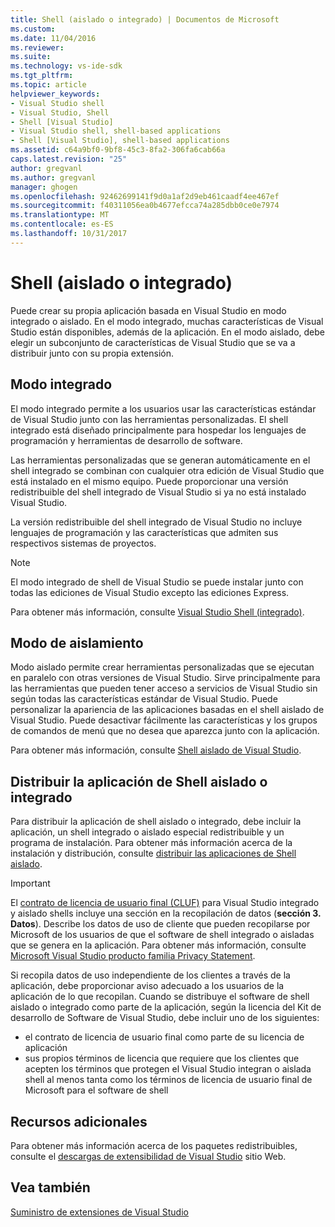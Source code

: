 ```yaml
---
title: Shell (aislado o integrado) | Documentos de Microsoft
ms.custom: 
ms.date: 11/04/2016
ms.reviewer: 
ms.suite: 
ms.technology: vs-ide-sdk
ms.tgt_pltfrm: 
ms.topic: article
helpviewer_keywords:
- Visual Studio shell
- Visual Studio, Shell
- Shell [Visual Studio]
- Visual Studio shell, shell-based applications
- Shell [Visual Studio], shell-based applications
ms.assetid: c64a9bf0-9bf8-45c3-8fa2-306fa6cab66a
caps.latest.revision: "25"
author: gregvanl
ms.author: gregvanl
manager: ghogen
ms.openlocfilehash: 92462699141f9d0a1af2d9eb461caadf4ee467ef
ms.sourcegitcommit: f40311056ea0b4677efcca74a285dbb0ce0e7974
ms.translationtype: MT
ms.contentlocale: es-ES
ms.lasthandoff: 10/31/2017
---
```

# <a name="shell-isolated-or-integrated"></a>Shell (aislado o integrado)
Puede crear su propia aplicación basada en Visual Studio en modo integrado o aislado. En el modo integrado, muchas características de Visual Studio están disponibles, además de la aplicación. En el modo aislado, debe elegir un subconjunto de características de Visual Studio que se va a distribuir junto con su propia extensión.  
  
## <a name="integrated-mode"></a>Modo integrado  
 El modo integrado permite a los usuarios usar las características estándar de Visual Studio junto con las herramientas personalizadas. El shell integrado está diseñado principalmente para hospedar los lenguajes de programación y herramientas de desarrollo de software.  
  
 Las herramientas personalizadas que se generan automáticamente en el shell integrado se combinan con cualquier otra edición de Visual Studio que está instalado en el mismo equipo. Puede proporcionar una versión redistribuible del shell integrado de Visual Studio si ya no está instalado Visual Studio.  
  
 La versión redistribuible del shell integrado de Visual Studio no incluye lenguajes de programación y las características que admiten sus respectivos sistemas de proyectos.  
  
> [!NOTE]
>  El modo integrado de shell de Visual Studio se puede instalar junto con todas las ediciones de Visual Studio excepto las ediciones Express.  
  
 Para obtener más información, consulte [Visual Studio Shell (integrado)](visual-studio-shell-integrated.md).  
  
## <a name="isolated-mode"></a>Modo de aislamiento  
 Modo aislado permite crear herramientas personalizadas que se ejecutan en paralelo con otras versiones de Visual Studio. Sirve principalmente para las herramientas que pueden tener acceso a servicios de Visual Studio sin según todas las características estándar de Visual Studio. Puede personalizar la apariencia de las aplicaciones basadas en el shell aislado de Visual Studio. Puede desactivar fácilmente las características y los grupos de comandos de menú que no desea que aparezca junto con la aplicación.  
  
 Para obtener más información, consulte [Shell aislado de Visual Studio](visual-studio-isolated-shell.md).  
  
## <a name="distributing-your-integrated-or-isolated-shell-application"></a>Distribuir la aplicación de Shell aislado o integrado  
 Para distribuir la aplicación de shell aislado o integrado, debe incluir la aplicación, un shell integrado o aislado especial redistribuible y un programa de instalación. Para obtener más información acerca de la instalación y distribución, consulte [distribuir las aplicaciones de Shell aislado](distributing-isolated-shell-applications.md).  
  
> [!IMPORTANT]
>  El [contrato de licencia de usuario final (CLUF)](https://www.visualstudio.com/en-us/support/legal/mt171552) para Visual Studio integrado y aislado shells incluye una sección en la recopilación de datos (**sección 3. Datos**).  Describe los datos de uso de cliente que pueden recopilarse por Microsoft de los usuarios de que el software de shell integrado o aisladas que se genera en la aplicación. Para obtener más información, consulte [Microsoft Visual Studio producto familia Privacy Statement](https://www.visualstudio.com/en-us/dn948229).  
>   
>  Si recopila datos de uso independiente de los clientes a través de la aplicación, debe proporcionar aviso adecuado a los usuarios de la aplicación de lo que recopilan.  Cuando se distribuye el software de shell aislado o integrado como parte de la aplicación, según la licencia del Kit de desarrollo de Software de Visual Studio, debe incluir uno de los siguientes:  
>   
>  -   el contrato de licencia de usuario final como parte de su licencia de aplicación  
> -   sus propios términos de licencia que requiere que los clientes que acepten los términos que protegen el Visual Studio integran o aislada shell al menos tanta como los términos de licencia de usuario final de Microsoft para el software de shell  
  
## <a name="additional-resources"></a>Recursos adicionales  
 Para obtener más información acerca de los paquetes redistribuibles, consulte el [descargas de extensibilidad de Visual Studio](http://go.microsoft.com/fwlink/?LinkID=119298) sitio Web.  
  
## <a name="see-also"></a>Vea también  
 [Suministro de extensiones de Visual Studio](../shipping-visual-studio-extensions.md)